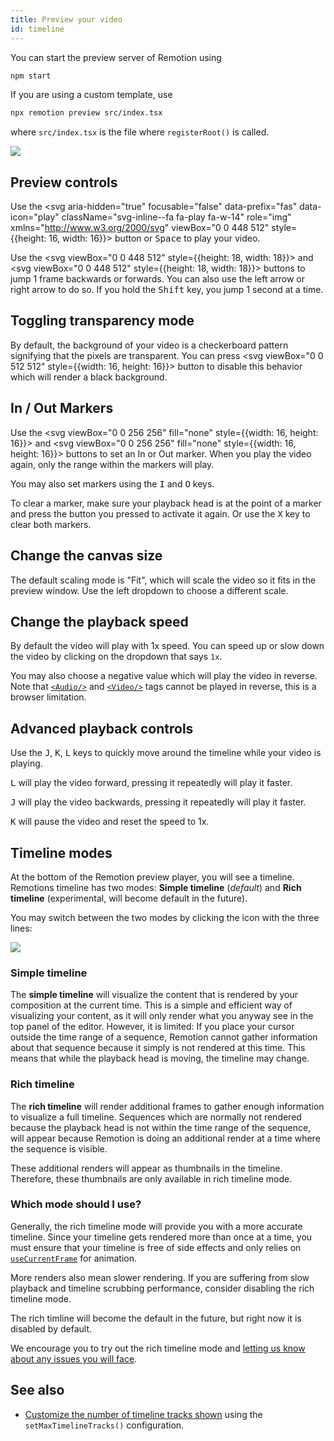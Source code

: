 ```yaml
---
title: Preview your video
id: timeline
---
```


You can start the preview server of Remotion using

```sh
npm start
```

If you are using a custom template, use

```bash
npx remotion preview src/index.tsx
```

where `src/index.tsx` is the file where `registerRoot()` is called.

<img src="/img/timeline.png"></img>

## Preview controls

Use the <svg
aria-hidden="true"
focusable="false"
data-prefix="fas"
data-icon="play"
className="svg-inline--fa fa-play fa-w-14"
role="img"
xmlns="http://www.w3.org/2000/svg"
viewBox="0 0 448 512" style={{height: 16, width: 16}}><path
    fill="currentColor"
    d="M424.4 214.7L72.4 6.6C43.8-10.3 0 6.1 0 47.9V464c0 37.5 40.7 60.1 72.4 41.3l352-208c31.4-18.5 31.5-64.1 0-82.6z"
  /></svg> button or <kbd>Space</kbd> to play your video.

Use the <svg viewBox="0 0 448 512" style={{height: 18, width: 18}}><path fill="currentColor" d="M64 468V44c0-6.6 5.4-12 12-12h48c6.6 0 12 5.4 12 12v176.4l195.5-181C352.1 22.3 384 36.6 384 64v384c0 27.4-31.9 41.7-52.5 24.6L136 292.7V468c0 6.6-5.4 12-12 12H76c-6.6 0-12-5.4-12-12z" /></svg>
and <svg viewBox="0 0 448 512" style={{height: 18, width: 18}}><path fill="currentColor" d="M384 44v424c0 6.6-5.4 12-12 12h-48c-6.6 0-12-5.4-12-12V291.6l-195.5 181C95.9 489.7 64 475.4 64 448V64c0-27.4 31.9-41.7 52.5-24.6L312 219.3V44c0-6.6 5.4-12 12-12h48c6.6 0 12 5.4 12 12z" /></svg> buttons to jump 1 frame backwards or forwards. You can also use the left arrow or right arrow to do so. If you hold the <kbd>Shift</kbd> key, you jump 1 second at a time.

## Toggling transparency mode

By default, the background of your video is a checkerboard pattern signifying that the pixels are transparent. You can press <svg viewBox="0 0 512 512" style={{width: 16, height: 16}}> <path d="M480 0H32A32 32 0 0 0 0 32v448a32 32 0 0 0 32 32h448a32 32 0 0 0 32-32V32a32 32 0 0 0-32-32zm-32 256H256v192H64V256h192V64h192z"/></svg> button to disable this behavior which will render a black background.

## In / Out Markers

Use the <svg viewBox="0 0 256 256" fill="none" style={{width: 16, height: 16}}><path d="M158 25H99V230.5H158" stroke="black" strokeWidth="42" strokeLinecap="round" strokeLinejoin="round"/></svg> and <svg viewBox="0 0 256 256" fill="none" style={{width: 16, height: 16}}><path d="M98 25H157V230.5H98" stroke="black" strokeWidth="42" strokeLinecap="round" strokeLinejoin="round"/></svg> buttons to set an In or Out marker. When you play the video again, only the range within the markers will play.

You may also set markers using the <kbd>I</kbd> and <kbd>O</kbd> keys.

To clear a marker, make sure your playback head is at the point of a marker and press the button you pressed to activate it again. Or use the <kbd>X</kbd> key to clear both markers.

## Change the canvas size

The default scaling mode is "Fit", which will scale the video so it fits in the preview window. Use the left dropdown to choose a different scale.

## Change the playback speed

By default the video will play with 1x speed. You can speed up or slow down the video by clicking on the dropdown that says `1x`.

You may also choose a negative value which will play the video in reverse. Note that [`<Audio/>`](/docs/audio) and [`<Video/>`](/docs/video) tags cannot be played in reverse, this is a browser limitation.

## Advanced playback controls

Use the <kbd>J</kbd>, <kbd>K</kbd>, <kbd>L</kbd> keys to quickly move around the timeline while your video is playing.

<kbd>L</kbd> will play the video forward, pressing it repeatedly will play it faster.<br/>

<kbd>J</kbd> will play the video backwards, pressing it repeatedly will play it faster.<br/>

<kbd>K</kbd> will pause the video and reset the speed to 1x.

## Timeline modes

At the bottom of the Remotion preview player, you will see a timeline.
Remotions timeline has two modes: **Simple timeline** (_default_) and **Rich timeline** (experimental, will become default in the future).

You may switch between the two modes by clicking the icon with the three lines:

<img src="/img/timeline-toggle.png"></img>

### Simple timeline

The **simple timeline** will visualize the content that is rendered by your composition at the current time. This is a simple and efficient way of visualizing your content, as it will only render what you anyway see in the top panel of the editor. However, it is limited: If you place your cursor outside the time range of a sequence, Remotion cannot gather information about that sequence because it simply is not rendered at this time. This means that while the playback head is moving, the timeline may change.

### Rich timeline

The **rich timeline** will render additional frames to gather enough information to visualize a full timeline.
Sequences which are normally not rendered because the playback head is not within the time range of the sequence, will appear because Remotion is doing an additional render at a time where the sequence is visible.

These additional renders will appear as thumbnails in the timeline. Therefore, these thumbnails are only available in rich timeline mode.

### Which mode should I use?

Generally, the rich timeline mode will provide you with a more accurate timeline. Since your timeline gets rendered more than once at a time, you must ensure that your timeline is free of side effects and only relies on [`useCurrentFrame`](/docs/use-current-frame) for animation.

More renders also mean slower rendering. If you are suffering from slow playback and timeline scrubbing performance, consider disabling the rich timeline mode.

The rich timline will become the default in the future, but right now it is disabled by default.

We encourage you to try out the rich timeline mode and [letting us know about any issues you will face](https://github.com/remotion-dev/remotion/issues/new).

## See also

- [Customize the number of timeline tracks shown](/docs/config#setmaxtimelinetracks) using the `setMaxTimelineTracks()` configuration.
